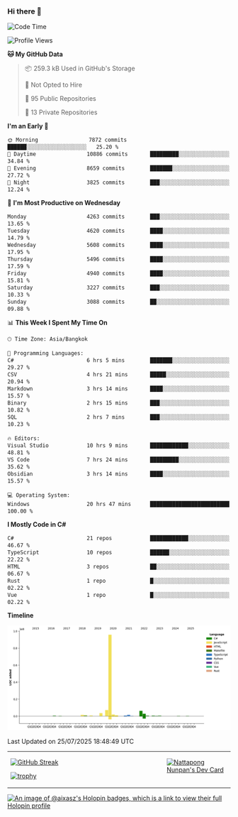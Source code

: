 ### Hi there 👋

<!--START_SECTION:waka-->
![Code Time](http://img.shields.io/badge/Code%20Time-2%2C451%20hrs%202%20mins-blue)

![Profile Views](http://img.shields.io/badge/Profile%20Views-0-blue)

**🐱 My GitHub Data** 

> 📦 259.3 kB Used in GitHub's Storage 
 > 
> 🚫 Not Opted to Hire
 > 
> 📜 95 Public Repositories 
 > 
> 🔑 13 Private Repositories 
 > 
**I'm an Early 🐤** 

```text
🌞 Morning                7872 commits        ██████░░░░░░░░░░░░░░░░░░░   25.20 % 
🌆 Daytime                10886 commits       █████████░░░░░░░░░░░░░░░░   34.84 % 
🌃 Evening                8659 commits        ███████░░░░░░░░░░░░░░░░░░   27.72 % 
🌙 Night                  3825 commits        ███░░░░░░░░░░░░░░░░░░░░░░   12.24 % 
```
📅 **I'm Most Productive on Wednesday** 

```text
Monday                   4263 commits        ███░░░░░░░░░░░░░░░░░░░░░░   13.65 % 
Tuesday                  4620 commits        ████░░░░░░░░░░░░░░░░░░░░░   14.79 % 
Wednesday                5608 commits        ████░░░░░░░░░░░░░░░░░░░░░   17.95 % 
Thursday                 5496 commits        ████░░░░░░░░░░░░░░░░░░░░░   17.59 % 
Friday                   4940 commits        ████░░░░░░░░░░░░░░░░░░░░░   15.81 % 
Saturday                 3227 commits        ███░░░░░░░░░░░░░░░░░░░░░░   10.33 % 
Sunday                   3088 commits        ██░░░░░░░░░░░░░░░░░░░░░░░   09.88 % 
```


📊 **This Week I Spent My Time On** 

```text
🕑︎ Time Zone: Asia/Bangkok

💬 Programming Languages: 
C#                       6 hrs 5 mins        ███████░░░░░░░░░░░░░░░░░░   29.27 % 
CSV                      4 hrs 21 mins       █████░░░░░░░░░░░░░░░░░░░░   20.94 % 
Markdown                 3 hrs 14 mins       ████░░░░░░░░░░░░░░░░░░░░░   15.57 % 
Binary                   2 hrs 15 mins       ███░░░░░░░░░░░░░░░░░░░░░░   10.82 % 
SQL                      2 hrs 7 mins        ███░░░░░░░░░░░░░░░░░░░░░░   10.23 % 

🔥 Editors: 
Visual Studio            10 hrs 9 mins       ████████████░░░░░░░░░░░░░   48.81 % 
VS Code                  7 hrs 24 mins       █████████░░░░░░░░░░░░░░░░   35.62 % 
Obsidian                 3 hrs 14 mins       ████░░░░░░░░░░░░░░░░░░░░░   15.57 % 

💻 Operating System: 
Windows                  20 hrs 47 mins      █████████████████████████   100.00 % 
```

**I Mostly Code in C#** 

```text
C#                       21 repos            ████████████░░░░░░░░░░░░░   46.67 % 
TypeScript               10 repos            ██████░░░░░░░░░░░░░░░░░░░   22.22 % 
HTML                     3 repos             ██░░░░░░░░░░░░░░░░░░░░░░░   06.67 % 
Rust                     1 repo              █░░░░░░░░░░░░░░░░░░░░░░░░   02.22 % 
Vue                      1 repo              █░░░░░░░░░░░░░░░░░░░░░░░░   02.22 % 
```



**Timeline**

![Lines of Code chart](https://raw.githubusercontent.com/aixasz/aixasz/main/assets/bar_graph.png)


 Last Updated on 25/07/2025 18:48:49 UTC
<!--END_SECTION:waka-->

<table>
<tr>
<td width="70%" valign="top">
 
 [![GitHub Streak](http://github-readme-streak-stats.herokuapp.com?user=aixasz&theme=github-dark&hide_border=true&date_format=%5BY%20%5DM%20j)](https://git.io/streak-stats)

 [![trophy](https://github-profile-trophy.vercel.app/?username=aixasz&theme=onedark)](https://github.com/ryo-ma/github-profile-trophy)
 </td>
<td width="30%" valign="top">
 
<a href="https://app.daily.dev/aixasz"><img src="https://api.daily.dev/devcards/403207936e6547c9a85ea449e9f3abe8.png?r=re8" alt="Nattapong Nunpan's Dev Card"/></a>

 </td>
</tr>
</table>

[![An image of @aixasz's Holopin badges, which is a link to view their full Holopin profile](https://holopin.me/aixasz)](https://holopin.io/@aixasz)
 
